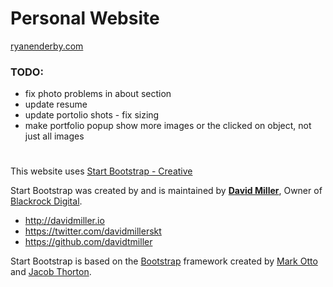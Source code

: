 # Personal Website

[ryanenderby.com](www.ryanenderby.com)

### TODO:
* fix photo problems in about section
* update resume
* update portolio shots - fix sizing
* make portfolio popup show more images or the clicked on object, not just all images

#
This website uses [Start Bootstrap - Creative](https://startbootstrap.com/template-overviews/creative/)

Start Bootstrap was created by and is maintained by **[David Miller](http://davidmiller.io/)**, Owner of [Blackrock Digital](http://blackrockdigital.io/).

* http://davidmiller.io
* https://twitter.com/davidmillerskt
* https://github.com/davidtmiller

Start Bootstrap is based on the [Bootstrap](http://getbootstrap.com/) framework created by [Mark Otto](https://twitter.com/mdo) and [Jacob Thorton](https://twitter.com/fat).
